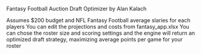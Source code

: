Fantasy Football Auction Draft Optimizer by Alan Kalach

Assumes $200 budget and NFL Fantasy Football average slaries for each players
You can edit the projections and costs from fantasy_app.xlsx
You can chose the roster size and scoring settings and the engine will return an optimized draft strategy, maximizing average points per game for your roster
